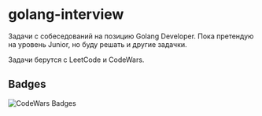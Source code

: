 # golang-interview

Задачи с собеседований на позицию Golang Developer. Пока претендую на уровень Junior, но буду решать и другие задачки.

Задачи берутся с LeetCode и CodeWars.

## Badges

![CodeWars Badges](https://www.codewars.com/users/jtprogru/badges/small)

